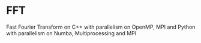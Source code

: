 # FFT
Fast Fourier Transform on C++ with parallelism on OpenMP, MPI and Python with parallelism on Numba, Multiprocessing and MPI
